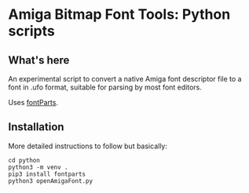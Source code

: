 # Amiga Bitmap Font Tools: Python scripts

## What's here

An experimental script to convert a native Amiga font descriptor file to a font in .ufo format, suitable for parsing by most font editors.

Uses [fontParts](https://fontparts.robotools.dev/en/stable/).

## Installation

More detailed instructions to follow but basically:

```
cd python
python3 -m venv .
pip3 install fontparts
python3 openAmigaFont.py
```


